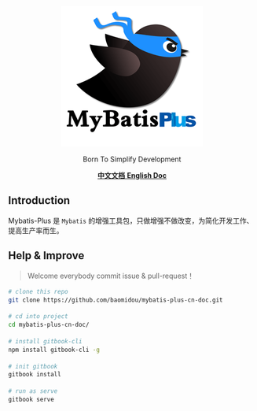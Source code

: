 <p align="center">
  <a href="https://github.com/baomidou/mybatis-plus">
    <img src="https://raw.githubusercontent.com/baomidou/logo/master/mybatis-plus-logo.png">
  </a>
</p>
<p align="center">Born To Simplify Development</p>
<p align="center">
  <a href="https://yangyang0507.gitbooks.io/mybatis-plus-doc/content/zh/">
    <b>中文文档</b>
  </a>
  <a href="https://yangyang0507.gitbooks.io/mybatis-plus-doc/content/en/">
    <b>English Doc</b>
  </a>
</p>

## Introduction

Mybatis-Plus 是 `Mybatis` 的增强工具包，只做增强不做改变，为简化开发工作、提高生产率而生。

## Help & Improve

> Welcome everybody commit issue & pull-request！

``` bash
# clone this repo
git clone https://github.com/baomidou/mybatis-plus-cn-doc.git

# cd into project
cd mybatis-plus-cn-doc/

# install gitbook-cli
npm install gitbook-cli -g

# init gitbook
gitbook install

# run as serve
gitbook serve

```
